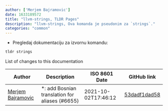 ```yaml
---
author: ['Merjem Bajramovic']
date: 1633189572
title: "llvm-strings, TLDR Pages"
description: "llvm-strings, Ova komanda je pseudonim za `strings`."
categories: "common"
---
```

- Pregledaj dokumentaciju za izvornu komandu:

```bash
tldr strings
```
List of changes to this documentation


Author | Description | ISO 8601 Date | GitHub link
------|-----|-----|-----
[Merjem Bajramovic](mailto:55462788+Vukory@users.noreply.github.com) | *: add Bosnian translation for aliases (#6655) | 2021-10-02T17:46:12 | [53dadf1dad58](https://github.com/tldr-pages/tldr/commit/53dadf1dad587b9f21cffac11848f3fc50c8240d)

